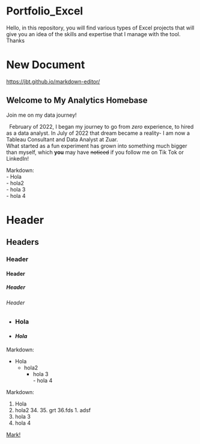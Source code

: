 # Portfolio_Excel
Hello, in this repository, you will find various types of Excel projects that will give you an idea of the skills and expertise that I manage with the tool. Thanks

# New Document
https://jbt.github.io/markdown-editor/

## Welcome to My Analytics Homebase

Join me on my data journey!

&nbsp; February of 2022, I began my journey to go from *zero* experience, to hired as a data analyst. In July of 2022 that dream became a reality- I am now a Tableau Consultant and Data Analyst at Zuar.  
What started as a fun experiment has grown into something much bigger than myself, which **you** may have ~~noticed~~ if you follow me on Tik Tok or LinkedIn!

Markdown:  
\- Hola  
\- hola2  
\- hola 3  
\- hola 4


# Header
## Headers
### Header
#### Header
##### Header
###### Header 


* ### Hola
* #### *Hola*


Markdown:  
- Hola  
	- hola2  
		- hola 3  
				- hola 4

Markdown:  
1. Hola  
22. hola2
	34.
	35. grt
	36.fds
		1. adsf  
3. hola 3  
4. hola 4

[Mark!](Mark.md)
